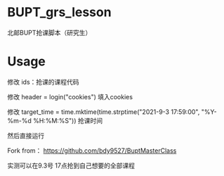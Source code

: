 # BUPT_grs_lesson
北邮BUPT抢课脚本（研究生）

# Usage
修改 ids：抢课的课程代码

修改 header = login("cookies") 填入cookies

修改 target_time = time.mktime(time.strptime("2021-9-3 17:59:00", "%Y-%m-%d %H:%M:%S")) 抢课时间

然后直接运行


Fork from： https://github.com/bdy9527/BuptMasterClass

实测可以在9.3号 17点抢到自己想要的全部课程

